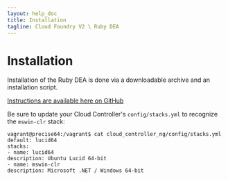 ```yaml
---
layout: help_doc
title: Installation
tagline: Cloud Foundry V2 \ Ruby DEA
---
```


# Installation

Installation of the Ruby DEA is done via a downloadable archive and an installation script.

[Instructions are available here on GitHub](https://github.com/IronFoundry/dea_ng/blob/ironfoundry/WINDOWS.md)

Be sure to update your Cloud Controller's ```config/stacks.yml``` to recognize the ```mswin-clr``` stack:

```
vagrant@precise64:/vagrant$ cat cloud_controller_ng/config/stacks.yml
default: lucid64
stacks:
- name: lucid64
description: Ubuntu Lucid 64-bit
- name: mswin-clr
description: Microsoft .NET / Windows 64-bit
```